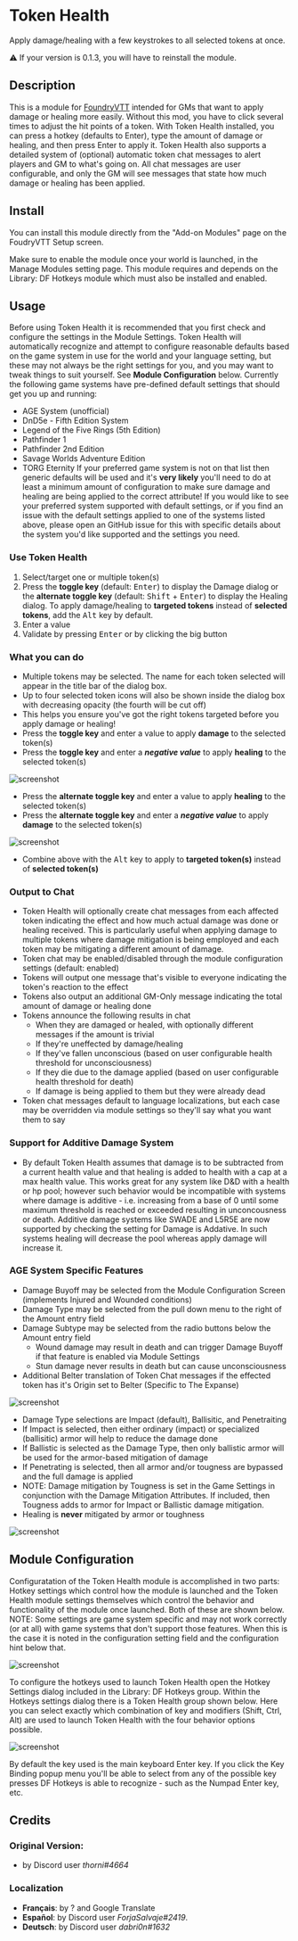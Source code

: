 # Token Health

Apply damage/healing with a few keystrokes to all selected tokens at once.

⚠️ If your version is 0.1.3, you will have to reinstall the module.

## Description

This is a module for [FoundryVTT](https://foundryvtt.com/) intended for GMs that want to apply damage or healing more easily. Without this mod, you have to click several times to adjust the hit points of a token. With Token Health installed, you can press a hotkey (defaults to Enter), type the amount of damage or healing, and then press Enter to apply it.
Token Health also supports a detailed system of (optional) automatic token chat messages to alert players and GM to what's going on. All chat messages are user configurable, and only the GM will see messages that state how much damage or healing has been applied.

## Install

You can install this module directly from the "Add-on Modules" page on the FoudryVTT Setup screen. 

Make sure to enable the module once your world is launched, in the Manage Modules setting page. This module requires and depends on the Library: DF Hotkeys module which must also be installed and enabled.

## Usage

Before using Token Health it is recommended that you first check and configure the settings in the Module Settings. Token Health will automatically recognize and attempt to configure reasonable defaults based on the game system in use for the world and your language setting, but these may not always be the right settings for you, and you may want to tweak things to suit yourself. See **Module Configuration** below. Currently the following game systems have pre-defined default settings that should get you up and running:
- AGE System (unofficial)
- DnD5e - Fifth Edition System
- Legend of the Five Rings (5th Edition)
- Pathfinder 1
- Pathfinder 2nd Edition 
- Savage Worlds Adventure Edition
- TORG Eternity
If your preferred game system is not on that list then generic defaults will be used and it's **very likely** you'll need to do at least a minimum amount of configuration to make sure damage and healing are being applied to the correct attribute! If you would like to see your preferred system supported with default settings, or if you find an issue with the default settings applied to one of the systems listed above, please open an GitHub issue for this with specific details about the system you'd like supported and the settings you need.

### Use Token Health

1. Select/target one or multiple token(s)
1. Press the **toggle key** (default: <kbd>Enter</kbd>) to display the Damage dialog or the **alternate toggle key** (default: <kbd>Shift</kbd> + <kbd>Enter</kbd>) to display the Healing dialog. To apply damage/healing to **targeted tokens** instead of **selected tokens**, add the <kbd>Alt</kbd> key by default.
1. Enter a value
1. Validate by pressing <kbd>Enter</kbd> or by clicking the big button

### What you can do

- Multiple tokens may be selected. The name for each token selected will appear in the title bar of the dialog box.
- Up to four selected token icons will also be shown inside the dialog box with decreasing opacity (the fourth will be cut off)
- This helps you ensure you've got the right tokens targeted before you apply damage or healing!
- Press the **toggle key** and enter a value to apply **damage** to the selected token(s)
- Press the **toggle key** and enter a ***negative value*** to apply **healing** to the selected token(s)

![screenshot](screenshot_0.png)

- Press the **alternate toggle key** and enter a value to apply **healing** to the selected token(s)
- Press the **alternate toggle key** and enter a ***negative value*** to apply **damage** to the selected token(s)

![screenshot](screenshot_2.png)

- Combine above with the <kbd>Alt</kbd> key to apply to **targeted token(s)** instead of **selected token(s)**

### Output to Chat

- Token Health will optionally create chat messages from each affected token indicating the effect and how much actual damage was done or healing received. This is particularly useful when applying damage to multiple tokens where damage mitigation is being employed and each token may be mitigating a different amount of damage.
- Token chat may be enabled/disabled through the module configuration settings (default: enabled)
- Tokens will output one message that's visible to everyone indicating the token's reaction to the effect
- Tokens also output an additional GM-Only message indicating the total amount of damage or healing done
- Tokens announce the following results in chat
	- When they are damaged or healed, with optionally different messages if the amount is trivial
	- If they're uneffected by damage/healing
	- If they've fallen unconscious (based on user configurable health threshold for unconsciousness)
	- If they die due to the damage applied (based on user configurable health threshold for death)
	- If damage is being applied to them but they were already dead
- Token chat messages default to language localizations, but each case may be overridden via module settings so they'll say what you want them to say

### Support for Additive Damage System
- By default Token Health assumes that damage is to be subtracted from a current health value and that healing is added to health with a cap at a max health value. This works great for any system like D&D with a health or hp pool; however such behavior would be incompatible with systems where damage is additive - i.e. increasing from a base of 0 until some maximum threshold is reached or exceeded resulting in unconcousness or death. Additive damage systems like SWADE and L5R5E are now supported by checking the setting for Damage is Addative. In such systems healing will decrease the pool whereas apply damage will increase it. 

### AGE System Specific Features

- Damage Buyoff may be selected from the Module Configuration Screen (implements Injured and Wounded conditions)
- Damage Type may be selected from the pull down menu to the right of the Amount entry field
- Damage Subtype may be selected from the radio buttons below the Amount entry field
	- Wound damage may result in death and can trigger Damage Buyoff if that feature is enabled via Module Settings
	- Stun damage never results in death but can cause unconsciousness
- Additional Belter translation of Token Chat messages if the effected token has it's Origin set to Belter (Specific to The Expanse)

![screenshot](screenshot_1.png)

- Damage Type selections are Impact (default), Ballisitic, and Penetraiting
- If Impact is selected, then either ordinary (impact) or specialized (ballisitic) armor will help to reduce the damage done
- If Ballistic is selected as the Damage Type, then only ballistic armor will be used for the armor-based mitigation of damage
- If Penetrating is selected, then all armor and/or tougness are bypassed and the full damage is applied
- NOTE: Damage mitigation by Tougness is set in the Game Settings in conjunction with the Damage Mitigation Attributes. If included, then Tougness adds to armor for Impact or Ballistic damage mitigation.
- Healing is **never** mitigated by armor or toughness

![screenshot](screenshot_detail.png)

## Module Configuration

Configuratation of the Token Health module is accomplished in two parts: Hotkey settings which control how the module is launched and the Token Health module settings themselves which control the behavior and functionality of the module once launched. Both of these are shown below.
NOTE: Some settings are game system specific and may not work correctly (or at all) with game systems that don't support those features. When this is the case it is noted in the configuration setting field and the configuration hint below that. 

![screenshot](screeenshot_3.png)

To configure the hotkeys used to launch Token Health open the Hotkey Settings dialog included in the Library: DF Hotkeys group. Within the Hotkeys settings dialog there is a Token Health group shown below. Here you can select exactly which combination of key and modifiers (Shift, Ctrl, Alt) are used to launch Token Health with the four behavior options possible.

![screenshot](screeenshot_4.png)

By default the key used is the main keyboard Enter key. If you click the Key Binding popup menu you'll be able to select from any of the possible key presses DF Hotkeys is able to recognize - such as the Numpad Enter key, etc.

## Credits

### Original Version:
- by Discord user *thorni#4664*

### Localization
- **Français**: by ? and Google Translate
- **Español**: by Discord user *ForjaSalvaje#2419*.
- **Deutsch**: by Discord user *dabri0n#1632*
